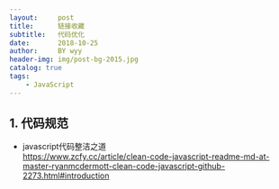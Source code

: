 ```yaml
---
layout:     post   				
title:      链接收藏		
subtitle:   代码优化  
date:       2018-10-25 			
author:     BY wyy						
header-img: img/post-bg-2015.jpg 	
catalog: true 					
tags:					
    - JavaScript
---
```


## 1. 代码规范
 
- javascript代码整洁之道   
https://www.zcfy.cc/article/clean-code-javascript-readme-md-at-master-ryanmcdermott-clean-code-javascript-github-2273.html#introduction
